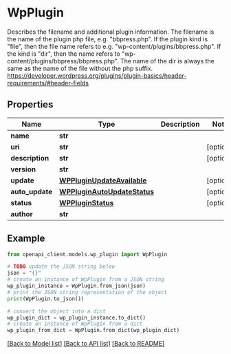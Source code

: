 # WpPlugin

Describes the filename and additional plugin information. The filename is the name of the plugin php file, e.g. \"bbpress.php\". If the plugin kind is \"file\", then the file name refers to e.g. \"wp-content/plugins/bbpress.php\". If the kind is \"dir\", then the name refers to \"wp-content/plugins/bbpress/bbpress.php\". The name of the dir is always the same as the name of the file without the php suffix. https://developer.wordpress.org/plugins/plugin-basics/header-requirements/#header-fields

## Properties

Name | Type | Description | Notes
------------ | ------------- | ------------- | -------------
**name** | **str** |  | 
**uri** | **str** |  | [optional] 
**description** | **str** |  | [optional] 
**version** | **str** |  | 
**update** | [**WPPluginUpdateAvailable**](WPPluginUpdateAvailable.md) |  | [optional] 
**auto_update** | [**WPPluginAutoUpdateStatus**](WPPluginAutoUpdateStatus.md) |  | [optional] 
**status** | [**WPPluginStatus**](WPPluginStatus.md) |  | [optional] 
**author** | **str** |  | 

## Example

```python
from openapi_client.models.wp_plugin import WpPlugin

# TODO update the JSON string below
json = "{}"
# create an instance of WpPlugin from a JSON string
wp_plugin_instance = WpPlugin.from_json(json)
# print the JSON string representation of the object
print(WpPlugin.to_json())

# convert the object into a dict
wp_plugin_dict = wp_plugin_instance.to_dict()
# create an instance of WpPlugin from a dict
wp_plugin_from_dict = WpPlugin.from_dict(wp_plugin_dict)
```
[[Back to Model list]](../README.md#documentation-for-models) [[Back to API list]](../README.md#documentation-for-api-endpoints) [[Back to README]](../README.md)


